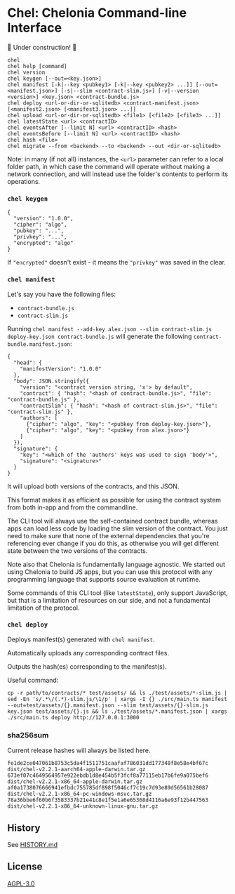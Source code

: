 # Chel: Chelonia Command-line Interface

🚧 Under construction! 🚧

```
chel
chel help [command]
chel version
chel keygen [--out=<key.json>]
chel manifest [-k|--key <pubkey1> [-k|--key <pubkey2> ...]] [--out=<manifest.json>] [-s|--slim <contract-slim.js>] [-v|--version <version>] <key.json> <contract-bundle.js>
chel deploy <url-or-dir-or-sqlitedb> <contract-manifest.json> [<manifest2.json> [<manifest3.json> ...]]
chel upload <url-or-dir-or-sqlitedb> <file1> [<file2> [<file3> ...]]
chel latestState <url> <contractID>
chel eventsAfter [--limit N] <url> <contractID> <hash>
chel eventsBefore [--limit N] <url> <contractID> <hash>
chel hash <file>
chel migrate --from <backend> --to <backend> --out <dir-or-sqlitedb>
```

Note: in many (if not all) instances, the `<url>` parameter can refer to a local folder path, in which case the command will operate without making a network connection, and will instead use the folder's contents to perform its operations.

### `chel keygen`

```
{
  "version": "1.0.0",
  "cipher": "algo",
  "pubkey": "...",
  "privkey": "...",
  "encrypted": "algo"
}
```

If `"encrypted"` doesn't exist - it means the `"privkey"` was saved in the clear.


### `chel manifest`

Let's say you have the following files:

- `contract-bundle.js`
- `contract-slim.js`

Running `chel manifest --add-key alex.json --slim contract-slim.js deploy-key.json contract-bundle.js` will generate the following `contract-bundle.manifest.json`:

```
{
  "head": {
    "manifestVersion": "1.0.0"
  },
  "body": JSON.stringify({
    "version": "<contract version string, 'x'> by default",
    "contract": { "hash": "<hash of contract-bundle.js>", "file": "contract-bundle.js" },
    "contractSlim": { "hash": "<hash of contract-slim.js>", "file": "contract-slim.js" },
    "authors": [
      {"cipher": "algo", "key": "<pubkey from deploy-key.json>"},
      {"cipher": "algo", "key": "<pubkey from alex.json>"}
    ]
  }),
  "signature": {
    "key": "<which of the 'authors' keys was used to sign 'body'>",
    "signature": "<signature>"
  }
}
```

It will upload both versions of the contracts, and this JSON.

This format makes it as efficient as possible for using the contract system from both in-app and from the commandline.

The CLI tool will always use the self-contained contract bundle, whereas apps can load less code by loading the slim version of the contract. You just need to make sure that none of the external dependencies that you're referencing ever change if you do this, as otherwise you will get different state between the two versions of the contracts.

Note also that Chelonia is fundamentally language agnostic. We started out using Chelonia to build JS apps, but you can use this protocol with any programming language that supports source evaluation at runtime.

Some commands of this CLI tool (like `latestState`), only support JavaScript, but that is a limitation of resources on our side, and not a fundamental limitation of the protocol.

### `chel deploy`

Deploys manifest(s) generated with `chel manifest`.

Automatically uploads any corresponding contract files.

Outputs the hash(es) corresponding to the manifest(s).

Useful command:

```
cp -r path/to/contracts/* test/assets/ && ls ./test/assets/*-slim.js | sed -En 's/.*\/(.*)-slim.js/\1/p' | xargs -I {} ./src/main.ts manifest --out=test/assets/{}.manifest.json --slim test/assets/{}-slim.js key.json test/assets/{}.js && ls ./test/assets/*.manifest.json | xargs ./src/main.ts deploy http://127.0.0.1:3000
```

### sha256sum

Current release hashes will always be listed here.

```
fe1de2ce047061b8753c5da4f1511751caafaf786031dd177348f8e58e4bf67c  dist/chel-v2.2.1-aarch64-apple-darwin.tar.gz
673ef07c4649564957e922ebdb1d8e454b5f3fcf8a77115eb17b6fe9a075bef6  dist/chel-v2.2.1-x86_64-apple-darwin.tar.gz
af0a1738076666941efbdc755785df898f5046cf7c19c7d93e89d56561b28087  dist/chel-v2.2.1-x86_64-pc-windows-msvc.tar.gz
78a36bbe6f60b6f3583337b21e41c8e1f5e1a6e65368d4116a6e93f12b447563  dist/chel-v2.2.1-x86_64-unknown-linux-gnu.tar.gz
```

## History

See [HISTORY.md](HISTORY.md)

## License

[AGPL-3.0](LICENSE)

